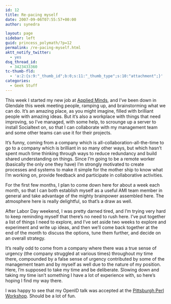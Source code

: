 ```yaml
---
id: 12
title: Re-pacing myself
date: 2007-09-06T07:55:57+00:00
author: synedra

layout: page
sidebar: left
guid: princess_polymath/?p=12
permalink: /re-pacing-myself.html
aktt_notify_twitter:
  - yes
dsq_thread_id:
  - 3423433360
tc-thumb-fld:
  - 'a:2:{s:9:"_thumb_id";b:0;s:11:"_thumb_type";s:10:"attachment";}'
categories:
  - Geek Stuff
---
```

This week I started my new job at [Applied Minds](http://www.appliedminds.com/), and I&#8217;ve been down in Glendale this week meeting people, ramping up, and brainstorming what we can do. It&#8217;s an amazing place, as you might imagine, filled with brilliant people with amazing ideas. But it&#8217;s also a workplace with things that need improving, so I&#8217;ve managed, with some help, to scrounge up a server to install Socialtext on, so that I can collaborate with my management team and some other teams can use it for their projects.
  
It&#8217;s funny, coming from a company which is all-collaboration-all-the-time to go to a company which is brilliant in so many other ways, but which hasn&#8217;t spent much time thinking through ways to reduce redundancy and build shared understanding on things. Since I&#8217;m going to be a remote worker (basically the only one they have) I&#8217;m strongly motivated to create processes and systems to make it simple for the mother ship to know what I&#8217;m working on, provide feedback and participate in collaborative activities.
  
For the first few months, I plan to come down here for about a week each month, so that I can both establish myself as a useful AMI team member in general and take advantage of the mighty brainpower assembled here. The atmosphere here is really delightful, so that&#8217;s a draw as well.
  
After Labor Day weekend, I was pretty darned tired, and I&#8217;m trying very hard to keep reminding myself that there&#8217;s no need to rush here. I&#8217;ve put together a list of things I need to explore, and I&#8217;ve set aside two weeks to explore and experiment and write up ideas, and then we&#8217;ll come back together at the end of the month to discuss the options, tune them further, and decide on an overall strategy.
  
It&#8217;s really odd to come from a company where there was a true sense of urgency (the company struggled at various times) throughout my time there, compounded by a false sense of urgency contributed by some of the management team and by myself as well due to the nature of my position. Here, I&#8217;m supposed to take my time and be deliberate. Slowing down and taking my time isn&#8217;t something I have a lot of experience with, so here&#8217;s hoping I find my way there.
  
I was happy to see that my OpenID talk was accepted at the [Pittsburgh Perl Workshop](http://pghpw.org/ppw2007/talks). Should be a lot of fun.